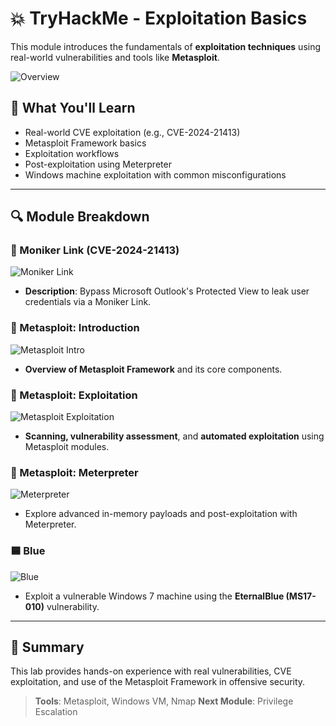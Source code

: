 # 💥 TryHackMe - Exploitation Basics

This module introduces the fundamentals of **exploitation techniques** using real-world vulnerabilities and tools like **Metasploit**.

![Overview](https://github.com/user-attachments/assets/ff5c8291-7b9f-4150-ae66-09203ac534be)

## 🧠 What You'll Learn
- Real-world CVE exploitation (e.g., CVE-2024-21413)
- Metasploit Framework basics
- Exploitation workflows
- Post-exploitation using Meterpreter
- Windows machine exploitation with common misconfigurations

---

## 🔍 Module Breakdown

### 🔐 Moniker Link (CVE-2024-21413)
![Moniker Link](https://github.com/user-attachments/assets/b2bf6178-537c-40ea-a4bc-6744775f7ca1)
- **Description**: Bypass Microsoft Outlook's Protected View to leak user credentials via a Moniker Link.

### 🧰 Metasploit: Introduction
![Metasploit Intro](https://github.com/user-attachments/assets/2992723e-4556-499e-8735-3109dbb8d968)
- **Overview of Metasploit Framework** and its core components.

### 🎯 Metasploit: Exploitation
![Metasploit Exploitation](https://github.com/user-attachments/assets/fce44422-4c15-4d59-8a45-150407e867be)
- **Scanning, vulnerability assessment**, and **automated exploitation** using Metasploit modules.

### 🧠 Metasploit: Meterpreter
![Meterpreter](https://github.com/user-attachments/assets/1d488c38-08b2-4404-be2f-778468fadea1)
- Explore advanced in-memory payloads and post-exploitation with Meterpreter.

### 🟦 Blue
![Blue](https://github.com/user-attachments/assets/176bb42d-7a05-4bcb-a382-695605f46dbc)
- Exploit a vulnerable Windows 7 machine using the **EternalBlue (MS17-010)** vulnerability.

---

## 📌 Summary
This lab provides hands-on experience with real vulnerabilities, CVE exploitation, and use of the Metasploit Framework in offensive security.

> **Tools**: Metasploit, Windows VM, Nmap
> **Next Module**: Privilege Escalation
